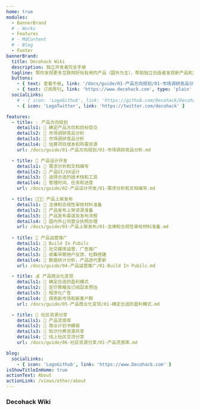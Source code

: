 ```yaml
---
home: true
modules:
  - BannerBrand
  # - Works
  - Features
  # - MdContent
  # - Blog
  - Footer
bannerBrand:
  title: Decohack Wiki
  description: 独立开发者完全手册
  tagline: 帮你发现更多互联网好玩有用的产品（国外为主），帮助独立创造者发现新产品和方向，帮助有想法的人设计和落地运营自己的互联网产品。为创造者拓展自己的能力范围：需求洞察/行业分析/产品设计思维/产品运营，扩展自己的知识边界。
  buttons:
    - { text: 查看手册, link: '/docs/guide/01-产品方向规划/01-市场调研竞品分析.md' }
    - { text: 订阅周刊, link: 'https://www.decohack.com', type: 'plain' }
  socialLinks:
    # - { icon: 'LogoGithub', link: 'https://github.com/Decohack/Decohack-Wiki' }
    - { icon: 'LogoTwitter', link: 'https://twitter.com/decohack' }

features:
  - title: 💡 产品方向规划
    details1: 📄 确定产品方向和目标受众
    details2: 📄 市场调研竞品分析
    details3: 📄 市场调研竞品分析
    details4: 📄 估算项目成本和所需资源
    url: /docs/guide/01-产品方向规划/01-市场调研竞品分析.md

  - title: 🎨 产品设计开发
    details1: 📄 需求分析和文档编写
    details2: 📄 产品UI/UX设计
    details3: 📄 选择合适的技术栈和工具
    details4: 📄 管理时间、任务和进度
    url: /docs/guide/02-产品设计开发/01-需求分析和文档编写.md

  - title: 👩🏻‍💻 产品上架发布
    details1: 📄 法律和合规性审核材料准备
    details2: 📄 产品发布上架资源准备
    details3: 📄 产品发布渠道及发布流程
    details4: 📄 国内外公司营业执照办理
    url: /docs/guide/03-产品上架发布/01-法律和合规性审核材料准备.md
  
  - title: 📕 产品运营推广
    details1: 📄 Build In Pubilc
    details2: 📄 社交媒体运营，广告推广
    details3: 📄 收集早期用户反馈，社群搭建
    details4: 📄 数据统计分析，产品迭代更新
    url: /docs/guide/04-产品运营推广/01-Build In Pubilc.md

  - title: 💰 产品商业化变现
    details1: 📄 确定合适的盈利模式
    details2: 📄 定价策略及订阅回本预估
    details3: 📄 程序化广告
    details4: 📄 探索新市场和新客户群
    url: /docs/guide/05-产品商业化变现/01-确定合适的盈利模式.md

  - title: 📖 社区资源分享
    details1: 📄 产品灵感库
    details2: 📄 商业计划书模板
    details3: 📄 知识付费资源共享
    details4: 📄 线上社区交流分享
    url: /docs/guide/06-社区资源分享/01-产品灵感库.md

blog:
  socialLinks:
    - { icon: 'LogoGithub', link: 'https://www.Decohack.com' }
isShowTitleInHome: true
actionText: About
actionLink: /views/other/about
---
```


### Decohack Wiki
